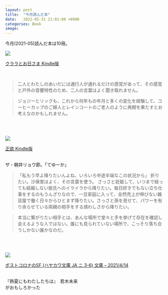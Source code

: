```yaml
---
layout: post
title:  "今月読んだ本"
date:   2021-05-31 21:01:00 +0900
categories: Book
image: 
---
```

今月(2021-05)読んだ本は10冊。<br>


<p><a href="https://www.amazon.co.jp/dp/B08VNF8481?&linkCode=li2&tag=peipeipe-22&linkId=db2f1ba517c9abec30a5f6cccff5c5d1&language=ja_JP&ref_=as_li_ss_il" target="_blank" rel="nofollow"><img border="0" src="//ws-fe.amazon-adsystem.com/widgets/q?_encoding=UTF8&ASIN=B08VNF8481&Format= _SL250_&ID=AsinImage&MarketPlace=JP&ServiceVersion=20070822&WS=1&tag=peipeipe-22&language=ja_JP" ></a><img src="https://ir-jp.amazon-adsystem.com/e/ir?t=peipeipe-22&language=ja_JP&l=li2&o=9&a=B08VNF8481" width="1" height="1" border="0" alt="" style="border:none !important; margin:0px !important;" /></p> <p><a href="https://www.amazon.co.jp/dp/B08VNF8481?&linkCode=li2&tag=peipeipe-22&linkId=db2f1ba517c9abec30a5f6cccff5c5d1&language=ja_JP&ref_=as_li_ss_il" target="_blank" rel="nofollow">クララとお日さま Kindle版</a></p>
<br/>
<blockquote>
二人とわたしのあいだには通行人が通れるだけの感覚があって、その感覚と戸外の音響特性のため、二人の言葉はよく聞き取れません。
</blockquote>

<blockquote>
ジョジーとリックも、これから何年もの年月と多くの変化を経験して、コーヒーカップのご婦人とレインコートのご老人のように再開を果たすとお考えなのかもしれません。
</blockquote>


<br/>
<br/>
<p><a href="https://www.amazon.co.jp/dp/B08XX6LHQX?&linkCode=li2&tag=peipeipe-22&linkId=28eba0db7b863862103de95e04b2367a&language=ja_JP&ref_=as_li_ss_il" target="_blank" rel="nofollow"><img border="0" src="//ws-fe.amazon-adsystem.com/widgets/q?_encoding=UTF8&ASIN=B08XX6LHQX&Format= _SL250_&ID=AsinImage&MarketPlace=JP&ServiceVersion=20070822&WS=1&tag=peipeipe-22&language=ja_JP" ></a><img src="https://ir-jp.amazon-adsystem.com/e/ir?t=peipeipe-22&language=ja_JP&l=li2&o=9&a=B08XX6LHQX" width="1" height="1" border="0" alt="" style="border:none !important; margin:0px !important;" /></p> <p><a href="https://www.amazon.co.jp/dp/B08XX6LHQX?&linkCode=li2&tag=peipeipe-22&linkId=28eba0db7b863862103de95e04b2367a&language=ja_JP&ref_=as_li_ss_il" target="_blank" rel="nofollow">正欲 Kindle版</a></p>
<br/>
ザ・朝井リョウ節。「てゆーか」
<br/>
<blockquote>
「私もう早よ降りたいんよね、いろいろ中途半端なこの状況から」
折りたい。沙保里はよく、その言葉を使う。
さっさと妊娠して、いつまで経っても結婚しない彼氏へのイライラから降りたい。毎日好きでもない立ち仕事をするのもうんざりなので、一旦家庭に入って、全然売上が伸びない雑貨屋で働く日々からひとまず降りたい。さっさと孫を見せて、パワーを有り余らせている両親の相手をする煩わしさから降りたい。
</blockquote>

<blockquote>
本当に繋がりたい相手とは、あんな場所で堂々と手を挙げて存在を確認し会えるような人ではない。誰にも見られていない場所で、こっそり落ち合うしかない誰かなのだ。
</blockquote>

<br/>
<br/>
<p><a href="https://www.amazon.co.jp/dp/4150314810?&linkCode=li2&tag=peipeipe-22&linkId=dc2f4ba2a66bb7f774dcd6a09b136f1a&language=ja_JP&ref_=as_li_ss_il" target="_blank" rel="nofollow"><img border="0" src="//ws-fe.amazon-adsystem.com/widgets/q?_encoding=UTF8&ASIN=4150314810&Format= _SL250_&ID=AsinImage&MarketPlace=JP&ServiceVersion=20070822&WS=1&tag=peipeipe-22&language=ja_JP" ></a><img src="https://ir-jp.amazon-adsystem.com/e/ir?t=peipeipe-22&language=ja_JP&l=li2&o=9&a=4150314810" width="1" height="1" border="0" alt="" style="border:none !important; margin:0px !important;" /></p> <p><a href="https://www.amazon.co.jp/dp/4150314810?&linkCode=li2&tag=peipeipe-22&linkId=dc2f4ba2a66bb7f774dcd6a09b136f1a&language=ja_JP&ref_=as_li_ss_il" target="_blank" rel="nofollow">ポストコロナのSF (ハヤカワ文庫 JA ニ 3-6) 文庫 – 2021/4/14</a></p>
<br/>
『熱夏にもわたしたちは』　若木未来<br/>
がおもしろかった
<br/>
